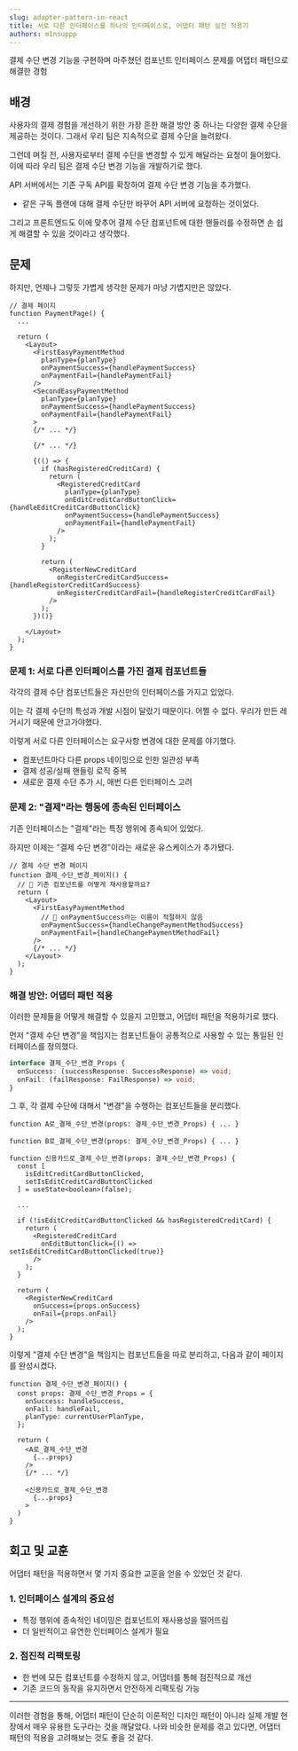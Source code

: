 ```yaml
---
slug: adapter-pattern-in-react
title: 서로 다른 인터페이스를 하나의 인터페이스로, 어댑터 패턴 실전 적용기
authors: m1nsuppp
---
```


결제 수단 변경 기능을 구현하며 마주쳤던 컴포넌트 인터페이스 문제를 어댑터 패턴으로 해결한 경험

<!--truncate-->

## 배경

사용자의 결제 경험을 개선하기 위한 가장 흔한 해결 방안 중 하나는 다양한 결제 수단을 제공하는 것이다. 그래서 우리 팀은 지속적으로 결제 수단을 늘려왔다.

그런데 며칠 전, 사용자로부터 결제 수단을 변경할 수 있게 해달라는 요청이 들어왔다. 이에 따라 우리 팀은 결제 수단 변경 기능을 개발하기로 했다.

API 서버에서는 기존 구독 API를 확장하여 결제 수단 변경 기능을 추가했다.

- 같은 구독 플랜에 대해 결제 수단만 바꾸어 API 서버에 요청하는 것이었다.

그리고 프론트엔드도 이에 맞추어 결제 수단 컴포넌트에 대한 핸들러를 수정하면 손 쉽게 해결할 수 있을 것이라고 생각했다.

## 문제

하지만, 언제나 그렇듯 가볍게 생각한 문제가 마냥 가볍지만은 않았다.

```tsx
// 결제 페이지
function PaymentPage() {
  ...

  return (
    <Layout>
      <FirstEasyPaymentMethod
        planType={planType}
        onPaymentSuccess={handlePaymentSuccess}
        onPaymentFail={handlePaymentFail}
      />
      <SecondEasyPaymentMethod
        planType={planType}
        onPaymentSuccess={handlePaymentSuccess}
        onPaymentFail={handlePaymentFail}
      >
      {/* ... */}

      {/* ... */}

      {(() => {
        if (hasRegisteredCreditCard) {
          return (
            <RegisteredCreditCard
              planType={planType}
              onEditCreditCardButtonClick={handleEditCreditCardButtonClick}
              onPaymentSuccess={handlePaymentSuccess}
              onPaymentFail={handlePaymentFail}
            />
          );
        }

        return (
          <RegisterNewCreditCard
            onRegisterCreditCardSuccess={handleRegisterCreditCardSuccess}
            onRegisterCreditCardFail={handleRegisterCreditCardFail}
          />
        );
      })()}

    </Layout>
  );
}
```

### 문제 1: 서로 다른 인터페이스를 가진 결제 컴포넌트들

각각의 결제 수단 컴포넌트들은 자신만의 인터페이스를 가지고 있었다.

이는 각 결제 수단의 특성과 개발 시점이 달랐기 때문이다. 어쩔 수 없다. 우리가 만든 레거시기 때문에 안고가야했다.

이렇게 서로 다른 인터페이스는 요구사항 변경에 대한 문제를 야기했다.

- 컴포넌트마다 다른 props 네이밍으로 인한 일관성 부족
- 결제 성공/실패 핸들링 로직 중복
- 새로운 결제 수단 추가 시, 매번 다른 인터페이스 고려

### 문제 2: "결제"라는 행동에 종속된 인터페이스

기존 인터페이스는 "결제"라는 특정 행위에 종속되어 있었다.

하지만 이제는 "결제 수단 변경"이라는 새로운 유스케이스가 추가됐다.

```tsx
// 결제 수단 변경 페이지
function 결제_수단_변경_페이지() {
  // 🤔 기존 컴포넌트를 어떻게 재사용할까요?
  return (
    <Layout>
      <FirstEasyPaymentMethod
        // 💭 onPaymentSuccess라는 이름이 적절하지 않음
        onPaymentSuccess={handleChangePaymentMethodSuccess}
        onPaymentFail={handleChangePaymentMethodFail}
      />
      {/* ... */}
    </Layout>
  );
}
```

### 해결 방안: 어댑터 패턴 적용

이러한 문제들을 어떻게 해결할 수 있을지 고민했고, 어댑터 패턴을 적용하기로 했다.

먼저 "결제 수단 변경"을 책임지는 컴포넌트들이 공통적으로 사용할 수 있는 통일된 인터페이스를 정의했다.

```typescript
interface 결제_수단_변경_Props {
  onSuccess: (successResponse: SuccessResponse) => void;
  onFail: (failResponse: FailResponse) => void;
}
```

그 후, 각 결제 수단에 대해서 "변경"을 수행하는 컴포넌트들을 분리했다.

```tsx
function A로_결제_수단_변경(props: 결제_수단_변경_Props) { ... }

function B로_결제_수단_변경(props: 결제_수단_변경_Props) { ... }

function 신용카드로_결제_수단_변경(props: 결제_수단_변경_Props) {
  const [
    isEditCreditCardButtonClicked,
    setIsEditCreditCardButtonClicked
  ] = useState<boolean>(false);

  ...

  if (!isEditCreditCardButtonClicked && hasRegisteredCreditCard) {
    return (
      <RegisteredCreditCard
        onEditButtonClick={() => setIsEditCreditCardButtonClicked(true)}
      />
    );
  }

  return (
    <RegisterNewCreditCard
      onSuccess={props.onSuccess}
      onFail={props.onFail}
    />
  );
}
```

이렇게 "결제 수단 변경"을 책임지는 컴포넌트들을 따로 분리하고, 다음과 같이 페이지를 완성시켰다.

```tsx
function 결제_수단_변경_페이지() {
  const props: 결제_수단_변경_Props = {
    onSuccess: handleSuccess,
    onFail: handleFail,
    planType: currentUserPlanType,
  };

  return (
    <A로_결제_수단_변경
      {...props}
    />
    {/* ... */}

    <신용카드로_결제_수단_변경
      {...props}
    >
  )
}
```

## 회고 및 교훈

어댑터 패턴을 적용하면서 몇 가지 중요한 교훈을 얻을 수 있었던 것 같다.

### 1. 인터페이스 설계의 중요성

- 특정 행위에 종속적인 네이밍은 컴포넌트의 재사용성을 떨어뜨림
- 더 일반적이고 유연한 인터페이스 설계가 필요

### 2. 점진적 리팩토링

- 한 번에 모든 컴포넌트를 수정하지 않고, 어댑터를 통해 점진적으로 개선
- 기존 코드의 동작을 유지하면서 안전하게 리팩토링 가능

---

이러한 경험을 통해, 어댑터 패턴이 단순히 이론적인 디자인 패턴이 아니라 실제 개발 현장에서 매우 유용한 도구라는 것을 깨달았다.
나와 비슷한 문제를 겪고 있다면, 어댑터 패턴의 적용을 고려해보는 것도 좋을 것 같다.
